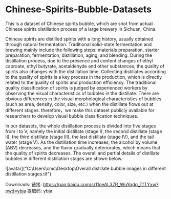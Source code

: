 # Chinese-Spirits-Bubble-Datasets

This is a dataset of Chinese spirits bubble, which are shot from actual Chinese spirits distillation process of a large brewery in Sichuan, China. 

Chinese spirits are distilled spirits with a long history, usually obtained through natural fermentation. Traditional solid-state fermentation and brewing mainly include the following steps: materials preparation, starter preparation, fermentation, distillation, aging, and blending. During the distillation process, due to the presence and content changes of ethyl caproate, ethyl butyrate, acetaldehyde and other substances, the quality of spirits also changes with the distillation time. Collecting distillates according to the quality of spirits is a key process in the production, which is directly related to the quality of spirits and production efficiency. The traditional quality classification of spirits is judged by experienced workers by observing the visual characteristics of bubbles in the distillate. There are obvious differences in the visual morphological characteristics of bubbles (such as area, density, color, size, etc.) when the distillate flows out at different stages. therefore，we make this dataset publicly available for researchers to develop visual bubble classification techniques.


In our datasets, the whole distillation process is divided into five stages from I to V, namely the initial distillate (stage I), the second distillate (stage II), the third distillate (stage III), the last distillate (stage IV), and the tail water (stage V). As the distillation time increases, the alcohol by volume (ABV) decreases, and the flavor gradually deteriorates, which means that the quality of spirits decreases. The overall and partial details of distillate bubbles in different distillation stages are shown below. 

![avatar]("C:\Users\cmc\Desktop\Overall distillate bubble images in different distillation stages.tif")





Downloads: 链接: https://pan.baidu.com/s/11oeAL37R_WuYqdq_TfTYxw?pwd=ybja 提取码: ybja 
